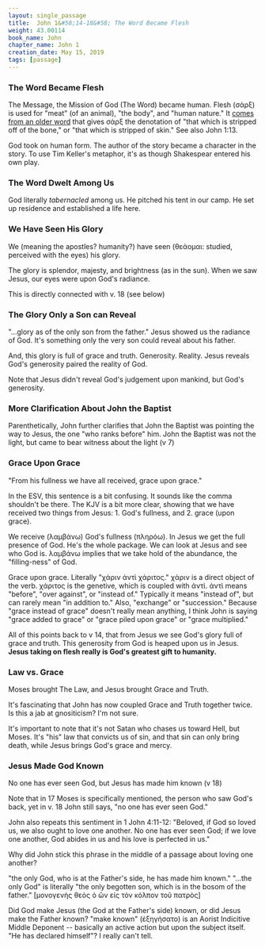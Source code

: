 ```yaml
---
layout: single_passage
title:  John 1&#58;14-18&#58; The Word Became Flesh
weight: 43.00114
book_name: John
chapter_name: John 1
creation_date: May 15, 2019
tags: [passage]
---
```


### The Word Became Flesh

The Message, the Mission of God (The Word) became human.  Flesh (σάρξ) is used for "meat" (of an animal), "the body", and "human nature."  It [comes from an older word](https://www.blueletterbible.org/lang/lexicon/lexicon.cfm?t=kjv&strongs=g4561) that gives σάρξ the denotation of "that which is stripped off of the bone," or "that which is stripped of skin."  See also John 1:13.

God took on human form.  The author of the story became a character in the story.  To use Tim Keller's metaphor, it's as though Shakespear entered his own play.

### The Word Dwelt Among Us

God literally _tabernacled_ among us.  He pitched his tent in our camp.  He set up residence and established a life here.

### We Have Seen His Glory

We (meaning the apostles? humanity?) have seen (θεάομαι: studied, perceived with the eyes) his glory.

The glory is splendor, majesty, and brightness (as in the sun).  When we saw Jesus, our eyes were upon God's radiance.

This is directly connected with v. 18 (see below)

### The Glory Only a Son can Reveal

"...glory as of the only son from the father." Jesus showed us the radiance of God.  It's something only the very son could reveal about his father.

And, this glory is full of grace and truth.  Generosity.  Reality.  Jesus reveals God's generosity paired the reality of God.

Note that Jesus didn't reveal God's judgement upon mankind, but God's generosity.

### More Clarification About John the Baptist

Parenthetically, John further clarifies that John the Baptist was pointing the way to Jesus, the one "who ranks before" him.  John the Baptist was not the light, but came to bear witness about the light (v 7)

### Grace Upon Grace

"From his fullness we have all received, grace upon grace."

In the ESV, this sentence is a bit confusing.  It sounds like the comma shouldn't be there.  The KJV is a bit more clear, showing that we have received two things from Jesus: 1. God's fullness, and 2. grace (upon grace).

We receive (λαμβάνω) God's fullness (πληρόω).  In Jesus we get the full presence of God.  He's the whole package.  We can look at Jesus and see who God is.  λαμβάνω implies that we take hold of the abundance, the "filling-ness" of God.

Grace upon grace.  Literally "χάριν ἀντὶ χάριτος."  χάριν is a direct object of the verb.  χάριτος is the genetive, which is coupled with ἀντὶ.  ἀντὶ means "before", "over against", or "instead of."   Typically it means "instead of", but can rarely mean "in addition to."  Also, "exchange" or "succession."  Because "grace instead of grace" doesn't really mean anything, I think John is saying "grace added to grace" or "grace piled upon grace" or "grace multiplied."

All of this points back to v 14, that from Jesus we see God's glory full of grace and truth.  This generosity from God is heaped upon us in Jesus.  **Jesus taking on flesh really is God's greatest gift to humanity.**

### Law vs. Grace

Moses brought The Law, and Jesus brought Grace and Truth.

It's fascinating that John has now coupled Grace and Truth together twice.  Is this a jab at gnositicism?  I'm not sure.

It's important to note that it's not Satan who chases us toward Hell, but Moses.  It's "his" law that convicts us of sin, and that sin can only bring death, while Jesus brings God's grace and mercy.

### Jesus Made God Known

No one has ever seen God, but Jesus has made him known (v 18)

Note that in 17 Moses is specifically mentioned, the person who saw God's back, yet in v. 18 John still says, "no one has ever seen God."

John also repeats this sentiment in 1 John 4:11-12: "Beloved, if God so loved us, we also ought to love one another.  No one has ever seen God; if we love one another, God abides in us and his love is perfected in us."

Why did John stick this phrase in the middle of a passage about loving one another?

"the only God, who is at the Father's side, he has made him known."  "...the only God" is literally "the only begotten son, which is in the bosom of the father." [μονογενὴς θεὸς ὁ ὢν εἰς τὸν κόλπον τοῦ πατρὸς]


Did God make Jesus (the God at the Father's side) known, or did Jesus make the Father known? "make known" (ἐξηγήσατο) is an Aorist  Indicitive Middle Deponent -- basically an active action but upon the subject itself.  "He has declared himself"?  I really can't tell.
